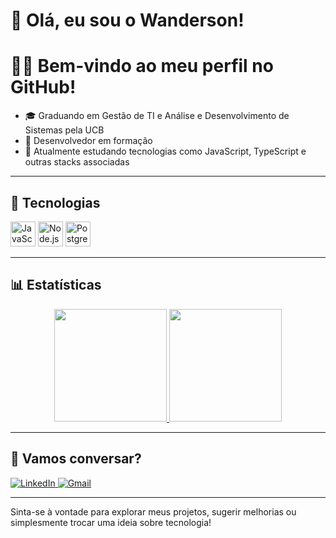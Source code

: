 # 👋 Olá, eu sou o Wanderson!

# 👨‍💻 Bem-vindo ao meu perfil no GitHub!

- 🎓 Graduando em Gestão de TI e Análise e Desenvolvimento de Sistemas pela UCB  
- 🌱 Desenvolvedor em formação  
- 🚀 Atualmente estudando tecnologias como JavaScript, TypeScript e outras stacks associadas  

---

## 🚀 Tecnologias

<p>
  <img src="https://cdn.jsdelivr.net/gh/devicons/devicon/icons/javascript/javascript-original.svg" height="40" alt="JavaScript" />  
  <img src="https://cdn.jsdelivr.net/gh/devicons/devicon@latest/icons/nodejs/nodejs-original.svg" height="40" alt="Node.js" />
  <img src="https://cdn.jsdelivr.net/gh/devicons/devicon@latest/icons/postgresql/postgresql-original.svg" height="40" alt="PostgreSQL" />

          
</p>

---

## 📊 Estatísticas

<div align="center">
  <a href="https://github.com/wandersondasilvaa">
    <img height="180em" src="https://github-readme-stats.vercel.app/api/top-langs/?username=wandersondasilvaa&layout=compact&langs_count=7&theme=graywhite"/>
    <img height="180em" src="https://github-readme-stats.vercel.app/api?username=wandersondasilvaa&show_icons=true&theme=graywhite&include_all_commits=true&count_private=true"/>
  </a>
</div>

---

## 🤝 Vamos conversar?

<p align="left">
  <a href="https://www.linkedin.com/in/wandersondasilvaa/" target="_blank">
    <img src="https://img.shields.io/badge/LinkedIn-0A66C2?style=for-the-badge&logo=linkedin&logoColor=white" alt="LinkedIn" />
  </a>
  <a href="mailto:wandersondasilvaa@gmail.com" target="_blank">
    <img src="https://img.shields.io/badge/Gmail-D14836?style=for-the-badge&logo=gmail&logoColor=white" alt="Gmail" />
  </a>
</p>

---

Sinta-se à vontade para explorar meus projetos, sugerir melhorias ou simplesmente trocar uma ideia sobre tecnologia!
